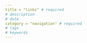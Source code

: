 ```yaml
---
title = "links" # required 
# description
# date 
category = "navigation" # required 
# tags
# keywords
---
```

